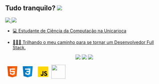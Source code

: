 ## Tudo tranquilo? <img src="https://raw.githubusercontent.com/kaueMarques/kaueMarques/master/hi.gif" width="30px">

<div>
   <a href="https://github.com/Rhuan-Gonzaga">
   <img height="150em" src="https://github-readme-stats.vercel.app/api?username=Rhuan-Gonzaga&show_icons=true&theme=dark&include_all_commits=true&count_private=true"/>
   <img height="150em" src="https://github-readme-stats.vercel.app/api/top-langs/?username=Rhuan-Gonzaga&layout=compact&langs_count=7&theme=dark"/>
</div>
  
 - 💻 Estudante de Ciência da Computação na Unicarioca
     
 - 👨🏾‍💻 Trilhando o meu caminho para se tornar um Desenvolvedor Full Stack.
         
 
<p align="center">
  <a href="https://www.linkedin.com/in/rhuan-gonzaga-0127381a4/" target="_blank"><img src="https://img.shields.io/badge/-LinkedIn-%230077B5?style=for-the-badge&logo=linkedin&logoColor=white" target="_blank"></a>
  <a href = "mailto: rhuangonzaga22@gmail.com"><img src="https://img.shields.io/badge/-Gmail-%23333?style=for-the-badge&logo=gmail&logoColor=white" target="_blank"></a>
  <a href="https://www.instagram.com/rhuann22/" target="_blank"><img src="https://img.shields.io/badge/-Instagram-%23E4405F?style=for-the-badge&logo=instagram&logoColor=white" target="_blank"></a> 
</p>

<div style="display: inline_block">
     <img src="https://github.com/Rhuan-Gonzaga/JogaDaVelha/blob/main/logo/html.png" height="45px"  width="45px">
     <img src="https://github.com/Rhuan-Gonzaga/JogaDaVelha/blob/main/logo/css.png" height="45px" width="45px"> 
     <img src="https://github.com/Rhuan-Gonzaga/JogaDaVelha/blob/main/logo/javascript.png" height="45px"  width="45px">
     <img height="45px" width="45px" src="https://cdn.jsdelivr.net/gh/devicons/devicon/icons/python/python-original.svg">
</div>
 
